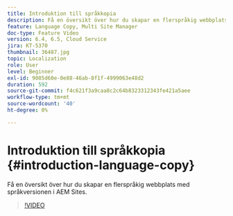 ```yaml
---
title: Introduktion till språkkopia
description: Få en översikt över hur du skapar en flerspråkig webbplats med språkversionen i AEM Sites
feature: Language Copy, Multi Site Manager
doc-type: Feature Video
version: 6.4, 6.5, Cloud Service
jira: KT-5370
thumbnail: 36487.jpg
topic: Localization
role: User
level: Beginner
exl-id: 9085d60e-0e88-46ab-8f1f-4999063e48d2
duration: 592
source-git-commit: f4c621f3a9caa8c2c64b8323312343fe421a5aee
workflow-type: tm+mt
source-wordcount: '40'
ht-degree: 0%

---
```


# Introduktion till språkkopia {#introduction-language-copy}

Få en översikt över hur du skapar en flerspråkig webbplats med språkversionen i AEM Sites.

>[!VIDEO](https://video.tv.adobe.com/v/36487?quality=12&learn=on)
